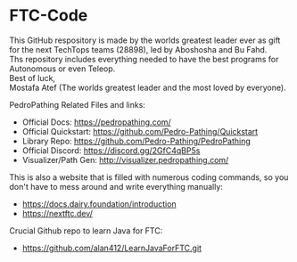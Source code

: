 # FTC-Code
This GitHub respository is made by the worlds greatest leader ever as gift for the next TechTops teams (28898), led by Aboshosha and Bu Fahd.<br/> 
Ths repository includes everything needed to have the best programs for Autonomous or even Teleop.<br/> 
Best of luck,<br/> 
Mostafa Atef (The worlds greatest leader and the most loved by everyone).

PedroPathing Related Files and links:<br/> 

- Official Docs: <https://pedropathing.com/><br/>
- Official Quickstart: <https://github.com/Pedro-Pathing/Quickstart><br/> 
- Library Repo: <https://github.com/Pedro-Pathing/PedroPathing><br/> 
- Official Discord: <https://discord.gg/2GfC4qBP5s><br/> 
- Visualizer/Path Gen: <http://visualizer.pedropathing.com/><br/> 

This is also a website that is filled with numerous coding commands, so you don't have to mess around and write everything manually:<br/> 
    
- https://docs.dairy.foundation/introduction<br/>
- https://nextftc.dev/<br/>

Crucial Github repo to learn Java for FTC:<br/>

- https://github.com/alan412/LearnJavaForFTC.git

